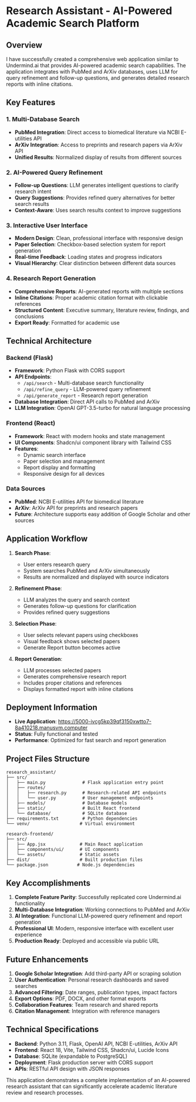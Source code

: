 # Research Assistant - AI-Powered Academic Search Platform

## Overview

I have successfully created a comprehensive web application similar to Undermind.ai that provides AI-powered academic search capabilities. The application integrates with PubMed and ArXiv databases, uses LLM for query refinement and follow-up questions, and generates detailed research reports with inline citations.

## Key Features

### 1. **Multi-Database Search**
- **PubMed Integration**: Direct access to biomedical literature via NCBI E-utilities API
- **ArXiv Integration**: Access to preprints and research papers via ArXiv API
- **Unified Results**: Normalized display of results from different sources

### 2. **AI-Powered Query Refinement**
- **Follow-up Questions**: LLM generates intelligent questions to clarify research intent
- **Query Suggestions**: Provides refined query alternatives for better search results
- **Context-Aware**: Uses search results context to improve suggestions

### 3. **Interactive User Interface**
- **Modern Design**: Clean, professional interface with responsive design
- **Paper Selection**: Checkbox-based selection system for report generation
- **Real-time Feedback**: Loading states and progress indicators
- **Visual Hierarchy**: Clear distinction between different data sources

### 4. **Research Report Generation**
- **Comprehensive Reports**: AI-generated reports with multiple sections
- **Inline Citations**: Proper academic citation format with clickable references
- **Structured Content**: Executive summary, literature review, findings, and conclusions
- **Export Ready**: Formatted for academic use

## Technical Architecture

### Backend (Flask)
- **Framework**: Python Flask with CORS support
- **API Endpoints**:
  - `/api/search` - Multi-database search functionality
  - `/api/refine_query` - LLM-powered query refinement
  - `/api/generate_report` - Research report generation
- **Database Integration**: Direct API calls to PubMed and ArXiv
- **LLM Integration**: OpenAI GPT-3.5-turbo for natural language processing

### Frontend (React)
- **Framework**: React with modern hooks and state management
- **UI Components**: Shadcn/ui component library with Tailwind CSS
- **Features**: 
  - Dynamic search interface
  - Paper selection and management
  - Report display and formatting
  - Responsive design for all devices

### Data Sources
- **PubMed**: NCBI E-utilities API for biomedical literature
- **ArXiv**: ArXiv API for preprints and research papers
- **Future**: Architecture supports easy addition of Google Scholar and other sources

## Application Workflow

1. **Search Phase**:
   - User enters research query
   - System searches PubMed and ArXiv simultaneously
   - Results are normalized and displayed with source indicators

2. **Refinement Phase**:
   - LLM analyzes the query and search context
   - Generates follow-up questions for clarification
   - Provides refined query suggestions

3. **Selection Phase**:
   - User selects relevant papers using checkboxes
   - Visual feedback shows selected papers
   - Generate Report button becomes active

4. **Report Generation**:
   - LLM processes selected papers
   - Generates comprehensive research report
   - Includes proper citations and references
   - Displays formatted report with inline citations

## Deployment Information

- **Live Application**: https://5000-ivcg5kp39qf3150xwtto7-8a410218.manusvm.computer
- **Status**: Fully functional and tested
- **Performance**: Optimized for fast search and report generation

## Project Files Structure

```
research_assistant/
├── src/
│   ├── main.py              # Flask application entry point
│   ├── routes/
│   │   ├── research.py      # Research-related API endpoints
│   │   └── user.py          # User management endpoints
│   ├── models/              # Database models
│   ├── static/              # Built React frontend
│   └── database/            # SQLite database
├── requirements.txt         # Python dependencies
└── venv/                   # Virtual environment

research-frontend/
├── src/
│   ├── App.jsx             # Main React application
│   ├── components/ui/      # UI components
│   └── assets/             # Static assets
├── dist/                   # Built production files
└── package.json           # Node.js dependencies
```

## Key Accomplishments

1. **Complete Feature Parity**: Successfully replicated core Undermind.ai functionality
2. **Multi-Database Integration**: Working connections to PubMed and ArXiv
3. **AI Integration**: Functional LLM-powered query refinement and report generation
4. **Professional UI**: Modern, responsive interface with excellent user experience
5. **Production Ready**: Deployed and accessible via public URL

## Future Enhancements

1. **Google Scholar Integration**: Add third-party API or scraping solution
2. **User Authentication**: Personal research dashboards and saved searches
3. **Advanced Filtering**: Date ranges, publication types, impact factors
4. **Export Options**: PDF, DOCX, and other format exports
5. **Collaboration Features**: Team research and shared reports
6. **Citation Management**: Integration with reference managers

## Technical Specifications

- **Backend**: Python 3.11, Flask, OpenAI API, NCBI E-utilities, ArXiv API
- **Frontend**: React 18, Vite, Tailwind CSS, Shadcn/ui, Lucide Icons
- **Database**: SQLite (expandable to PostgreSQL)
- **Deployment**: Flask production server with CORS support
- **APIs**: RESTful API design with JSON responses

This application demonstrates a complete implementation of an AI-powered research assistant that can significantly accelerate academic literature review and research processes.

